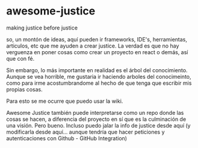 # awesome-justice
making justice before justice

so, un montón de ideas, aquí pueden ir frameworks, IDE's, herramientas, articulos, etc que me ayuden a crear justice. La verdad es que no hay verguenza en poner cosas como crear un proyecto en react o demás, así que con fé.

Sin embargo, lo más importante en realidad es el árbol del conocimiento. Aunque se vea horrible, me gustaria ir haciendo arboles del conocimeinto, como para irme acostumbrandome al hecho de que tenga que escribir mis propias cosas.

Para esto se me ocurre que puedo usar la wiki.

Awesome Justice también puede interpretarse como un repo donde las cosas se hacen, a diferencia del proyecto en sí que es la culminación de una visión. Pero bueno. Incluso puedo jalar la info de justice desde aquí (y modificarla desde aquí... aunque tendría que hacer peticiones y autenticaciones con Github - GitHub Integration)
